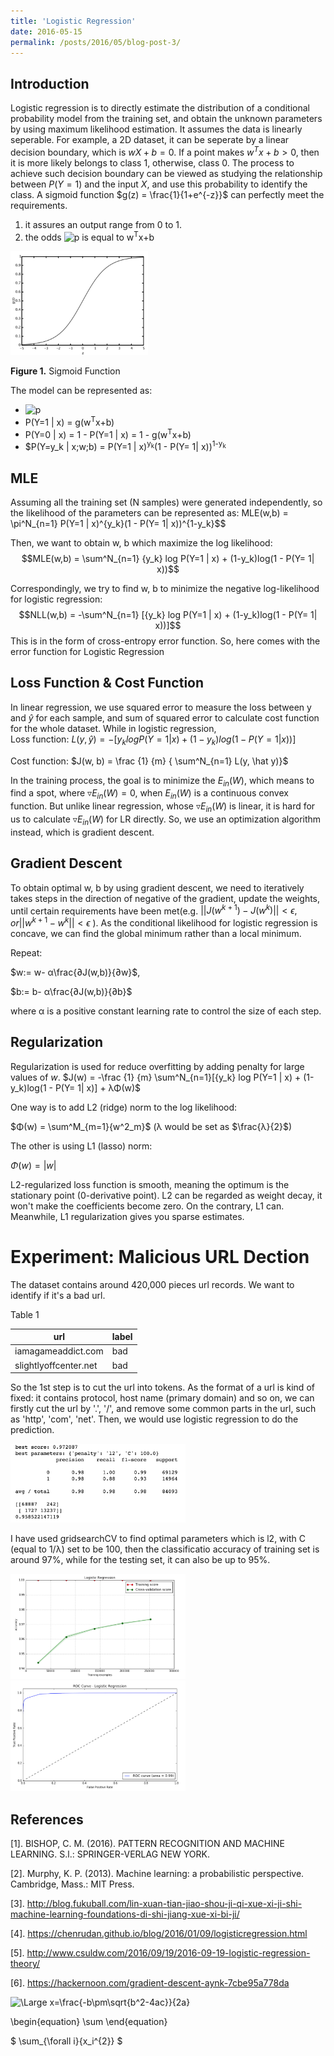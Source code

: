 ```yaml
---
title: 'Logistic Regression'
date: 2016-05-15
permalink: /posts/2016/05/blog-post-3/
---
```

## Introduction

Logistic regression is to directly estimate the distribution of a conditional probability model from the training set, and obtain the unknown parameters by using maximum likelihood estimation. It assumes the data is linearly seperable. For example, a 2D dataset, it can be seperate by a linear decision boundary, which is $wX+b=0$. If a point makes $w^Tx+b>0$, then it is more likely belongs to class 1, otherwise, class 0. The process to achieve such decision boundary can be viewed as studying the relationship between $P(Y=1)$ and the input $X$, and use this probability to identify the class. A sigmoid function $g(z) = \frac{1}{1+e^{-z}}$ can perfectly meet the requirements.

1. it assures an output range from 0 to 1.
2. the odds <img src="https://latex.codecogs.com/svg.latex?log{P(Y=1|x)\over P(Y=0|x)}" title="p" /> is equal to w<sup>T</sup>x+b

<p float="left"><img src="/images/lg1.png" width="220" /></p>

**Figure 1.** Sigmoid Function

The model can be represented as:
* <img src="https://latex.codecogs.com/svg.latex?\frac{1}{1+e^{-z}}" title="p" />
* P(Y=1 | x) = g(w<sup>T</sup>x+b)
* P(Y=0 | x) = 1 - P(Y=1 | x) = 1 - g(w<sup>T</sup>x+b)
* $P(Y=y_k | x;w;b) = P(Y=1 | x)<sup>y<sub>k</sub></sup>(1 - P(Y= 1| x))<sup>1-y<sub>k</sub></sup>
      
**MLE**
---
Assuming all the training set (N samples) were generated independently, so the likelihood of the parameters can be represented as: MLE(w,b) = \pi^N_{n=1}  P(Y=1 | x)^{y_k}(1 - P(Y= 1| x))^{1-y_k}$$

Then, we want to obtain w, b which maximize the log likelihood:$$MLE(w,b) = \sum^N_{n=1} {y_k} log P(Y=1 | x) + (1-y_k)log(1 - P(Y= 1| x))$$

Correspondingly, we try to find w, b to minimize the negative log-likelihood for logistic regression:
$$NLL(w,b) = -\sum^N_{n=1} [{y_k} log P(Y=1 | x) + (1-y_k)log(1 - P(Y= 1| x))]$$
This is in the form of cross-entropy error function. So, here comes with the error function for Logistic Regression

**Loss Function & Cost Function**
---
In linear regression, we use squared error to measure the loss between y and $\hat y$ for each sample, and sum of squared error to calculate cost function for the whole dataset. While in logistic regression,  
Loss function: $L(y, \hat y) = -[{y_k} log P(Y=1 | x) + (1-y_k)log(1 - P(Y= 1| x))]$

Cost function: $J(w, b) = \frac {1} {m} { \sum^N_{n=1} L(y, \hat y)}$

In the training process, the goal is to minimize the $E_{in}(W)$, which means to find a spot, where $▿E_{in}(W)=0$, when $E_{in}(W)$ is a continuous convex function. But unlike linear regression, whose $▿E_{in}(W)$ is linear, it is hard for us to calculate $▿E_{in}(W)$ for LR directly. So, we use an optimization algorithm instead, which is gradient descent.

## Gradient Descent

To obtain optimal w, b by using gradient descent, we need to iteratively takes steps in the direction of negative of the gradient, update the weights, until certain requirements have been met(e.g. $||J(w^{k+1})−J(w^k)|| < ϵ, or  ||w^{k+1}−w^k||< ϵ$ ). As the conditional likelihood for logistic regression is concave, we can find the global minimum rather than a local minimum.

Repeat:

$w:= w- α\frac{∂J(w,b)}{∂w}$,

$b:= b- α\frac{∂J(w,b)}{∂b}$
    
where α is a positive constant learning rate to control the size of each step.  

**Regularization** 
---
Regularization is used for reduce overfitting by adding penalty for large values of $w$. 
$J(w) = -\frac {1} {m} \sum^N_{n=1}[{y_k} log P(Y=1 | x) + (1-y_k)log(1 - P(Y= 1| x)] + λΦ(w)$

One way is to add L2 (ridge) norm to the log likelihood:

$Φ(w) = \sum^M_{m=1}{w^2_m}$ (λ would be set as $\frac{λ}{2}$)

The other is using L1 (lasso) norm:

$Φ(w) = |w|$

L2-regularized loss function is smooth, meaning the optimum is the stationary point (0-derivative point). L2 can be regarded as weight decay, it won't make the coefficients become zero. On the contrary, L1 can. Meanwhile, L1 regularization gives you sparse estimates.

Experiment: Malicious URL Dection
======
The dataset contains around 420,000 pieces url records. We want to identify if it's a bad url.

Table 1

| url           | label   |    
| ---------        | ------ | 
| iamagameaddict.com     | bad  | 
| slightlyoffcenter.net    | bad   | 

So the 1st step is to cut the url into tokens. As the format of a url is kind of fixed: it contains protocol, host name (primary domain) and so on, we can firstly cut the url by '.', '/', and remove some common parts in the url, such as 'http', 'com', 'net'. Then, we would use logistic regression to do the prediction.

<p float="left"><img src="/images/lg11.png" width="280" /></p>

I have used gridsearchCV to find optimal parameters which is l2, with C (equal to 1/λ) set to be 100, then the classificatio accuracy of training set is around 97%, while for the testing set, it can also be up to 95%.

<p float="left"><img src="/images/lg12.png" width="280" /><img src="/images/lg13.png" width="280" /></p>

References
------
[1]. BISHOP, C. M. (2016). PATTERN RECOGNITION AND MACHINE LEARNING. S.l.: SPRINGER-VERLAG NEW YORK.

[2]. Murphy, K. P. (2013). Machine learning: a probabilistic perspective. Cambridge, Mass.: MIT Press.

[3]. http://blog.fukuball.com/lin-xuan-tian-jiao-shou-ji-qi-xue-xi-ji-shi-machine-learning-foundations-di-shi-jiang-xue-xi-bi-ji/

[4]. https://chenrudan.github.io/blog/2016/01/09/logisticregression.html

[5]. http://www.csuldw.com/2016/09/19/2016-09-19-logistic-regression-theory/

[6]. https://hackernoon.com/gradient-descent-aynk-7cbe95a778da

<img src="https://latex.codecogs.com/svg.latex?\Large&space;x=\frac{-b\pm\sqrt{b^2-4ac}}{2a}" title="\Large x=\frac{-b\pm\sqrt{b^2-4ac}}{2a}" />

\begin{equation}
\sum
\end{equation}



$ \sum_{\forall i}{x_i^{2}} $

